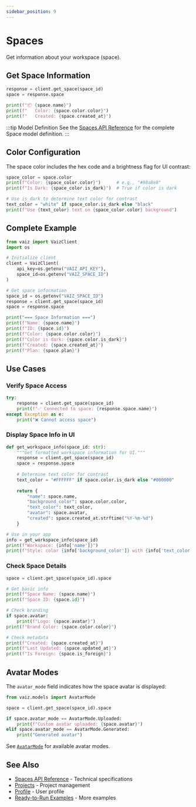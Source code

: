 ```yaml
---
sidebar_position: 9
---
```


# Spaces

Get information about your workspace (space).

## Get Space Information

```python
response = client.get_space(space_id)
space = response.space

print(f"📦 {space.name}")
print(f"   Color: {space.color.color}")
print(f"   Created: {space.created_at}")
```

:::tip Model Definition
See the [Spaces API Reference](../api-reference/spaces) for the complete Space model definition.
:::

## Color Configuration

The space color includes the hex code and a brightness flag for UI contrast:

```python
space_color = space.color
print(f"Color: {space_color.color}")      # e.g., "#98a8e8"
print(f"Is Dark: {space_color.is_dark}")  # True if color is dark

# Use is_dark to determine text color for contrast
text_color = "white" if space_color.is_dark else "black"
print(f"Use {text_color} text on {space_color.color} background")
```

## Complete Example

```python
from vaiz import VaizClient
import os

# Initialize client
client = VaizClient(
    api_key=os.getenv("VAIZ_API_KEY"),
    space_id=os.getenv("VAIZ_SPACE_ID")
)

# Get space information
space_id = os.getenv("VAIZ_SPACE_ID")
response = client.get_space(space_id)
space = response.space

print("=== Space Information ===")
print(f"Name: {space.name}")
print(f"ID: {space.id}")
print(f"Color: {space.color.color}")
print(f"Color is dark: {space.color.is_dark}")
print(f"Created: {space.created_at}")
print(f"Plan: {space.plan}")
```

## Use Cases

### Verify Space Access

```python
try:
    response = client.get_space(space_id)
    print(f"✅ Connected to space: {response.space.name}")
except Exception as e:
    print("❌ Cannot access space")
```

### Display Space Info in UI

```python
def get_workspace_info(space_id: str):
    """Get formatted workspace information for UI."""
    response = client.get_space(space_id)
    space = response.space
    
    # Determine text color for contrast
    text_color = "#FFFFFF" if space.color.is_dark else "#000000"
    
    return {
        "name": space.name,
        "background_color": space.color.color,
        "text_color": text_color,
        "avatar": space.avatar,
        "created": space.created_at.strftime("%Y-%m-%d")
    }

# Use in your app
info = get_workspace_info(space_id)
print(f"Workspace: {info['name']}")
print(f"Style: color {info['background_color']} with {info['text_color']} text")
```

### Check Space Details

```python
space = client.get_space(space_id).space

# Get basic info
print(f"Space Name: {space.name}")
print(f"Space ID: {space.id}")

# Check branding
if space.avatar:
    print(f"Logo: {space.avatar}")
print(f"Brand Color: {space.color.color}")

# Check metadata
print(f"Created: {space.created_at}")
print(f"Last Updated: {space.updated_at}")
print(f"Is Foreign: {space.is_foreign}")
```

## Avatar Modes

The `avatar_mode` field indicates how the space avatar is displayed:

```python
from vaiz.models import AvatarMode

space = client.get_space(space_id).space

if space.avatar_mode == AvatarMode.Uploaded:
    print(f"Custom avatar uploaded: {space.avatar}")
elif space.avatar_mode == AvatarMode.Generated:
    print("Generated avatar")
```

See [`AvatarMode`](../api-reference/enums#avatarmode) for available avatar modes.

## See Also

- [Spaces API Reference](../api-reference/spaces) - Technical specifications
- [Projects](./projects) - Project management
- [Profile](./profile) - User profile
- [Ready-to-Run Examples](../patterns/ready-to-run) - More examples

